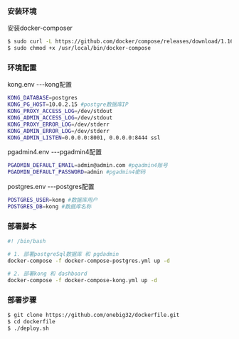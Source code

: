 ### 安装环境
安装docker-composer
```sh
$ sudo curl -L https://github.com/docker/compose/releases/download/1.16.1/docker-compose-`uname -s`-`uname -m` -o /usr/local/bin/docker-compose
$ sudo chmod +x /usr/local/bin/docker-compose
```

### 环境配置
kong.env ---kong配置
```sh
KONG_DATABASE=postgres
KONG_PG_HOST=10.0.2.15 #postgre数据库IP
KONG_PROXY_ACCESS_LOG=/dev/stdout
KONG_ADMIN_ACCESS_LOG=/dev/stdout
KONG_PROXY_ERROR_LOG=/dev/stderr
KONG_ADMIN_ERROR_LOG=/dev/stderr
KONG_ADMIN_LISTEN=0.0.0.0:8001, 0.0.0.0:8444 ssl
```

pgadmin4.env ---pgadmin4配置
```sh
PGADMIN_DEFAULT_EMAIL=admin@admin.com #pgadmin4账号
PGADMIN_DEFAULT_PASSWORD=admin #pgadmin4密码

```

postgres.env ---postgres配置
```sh
POSTGRES_USER=kong #数据库用户
POSTGRES_DB=kong #数据库名称
```

### 部署脚本
```sh
#! /bin/bash

# 1. 部署postgreSql数据库 和 pgdadmin
docker-compose -f docker-compose-postgres.yml up -d

# 2. 部署kong 和 dashboard
docker-compose -f docker-compose-kong.yml up -d
```

### 部署步骤
```sh
$ git clone https://github.com/onebig32/dockerfile.git
$ cd dockerfile
$ ./deploy.sh
```

